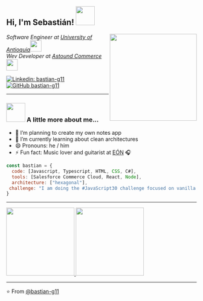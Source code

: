 <h2> Hi, I'm Sebastián! <img src="https://media.giphy.com/media/lOtf1Yt5CxgME/giphy.gif" width="50"></h2>
<img align='right' src="https://media.giphy.com/media/6FT3QE3AJMfwJDZBNr/giphy.gif" width="230">
<p><em>Software Engineer at <a href="https://www.udea.edu.co/">University of Antioquia</a><img src="https://media.giphy.com/media/MB75OzWrpUMOWfBHg0/giphy.gif" width="30"></br>Wev Developer at <a href="https://astoundcommerce.com/">Astound Commerce</a><img src="https://media.giphy.com/media/lRLzrbhmh5pFf4jOga/giphy.gif" width="30"> 
</em></p>

[![Linkedin: bastian-g11](https://img.shields.io/badge/-bastian-\-g11-blue?style=flat-square&logo=Linkedin&logoColor=white&link=https://www.linkedin.com/in/bastian-g11/)](https://www.linkedin.com/in/bastian-g11/)
[![GitHub bastian-g11](https://img.shields.io/github/followers/bastian-g11?label=follow&style=social)](https://github.com/bastian-g11)

---

### <img src="https://media.giphy.com/media/VgCDAzcKvsR6OM0uWg/giphy.gif" width="50"> A little more about me...  

- 🔭 I’m planning to create my own notes app
- 🌱 I’m currently learning about clean architectures
- 😄 Pronouns: he / him
- ⚡ Fun fact: Music lover and guitarist at [EÓN](https://www.youtube.com/channel/UCw-Z_Q1lx3heUaNvybtHvzA) 🎧


```javascript
const bastian = {
  code: [Javascript, Typescript, HTML, CSS, C#],
  tools: [Salesforce Commerce Cloud, React, Node],
  architecture: ["hexagonal"],
 challenge: "I am doing the #JavaScript30 challenge focused on vanilla JavaScript"
}
```

---
<a href="https://github.com/bastian-g11">
  <img height="180em" src="https://github-readme-stats.vercel.app/api?username=bastian-g11&theme=dark&show_icons=true" />
  <img height="180em" src="https://github-readme-stats.vercel.app/api/top-langs/?username=bastian-g11&theme=dark&layout=compact" />
</a>

---

⭐️ From [@bastian-g11](https://github.com/bastian-g11)
<!--
